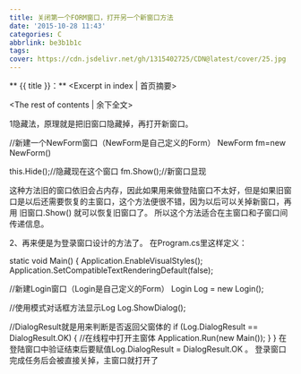 ```yaml
---
title: 关闭第一个FORM窗口，打开另一个新窗口方法
date: '2015-10-28 11:43'
categories: C
abbrlink: be3b1b1c
tags:
cover: https://cdn.jsdelivr.net/gh/1315402725/CDN@latest/cover/25.jpg
---
```

** {{ title }}：** <Excerpt in index | 首页摘要>
<!-- more -->
<The rest of contents | 余下全文>



1隐藏法，原理就是把旧窗口隐藏掉，再打开新窗口。   

//新建一个NewForm窗口（NewForm是自己定义的Form） NewForm fm=new NewForm()   

this.Hide();//隐藏现在这个窗口 fm.Show();//新窗口显现   

这种方法旧的窗口依旧会占内存，因此如果用来做登陆窗口不太好，但是如果旧窗口是以后还需要恢复的主窗口，这个方法便很不错，因为以后可以关掉新窗口，再用 旧窗口.Show() 就可以恢复旧窗口了。 所以这个方法适合在主窗口和子窗口间传递信息。   

2、再来便是为登录窗口设计的方法了。 在Program.cs里这样定义：   

static void Main() { Application.EnableVisualStyles(); Application.SetCompatibleTextRenderingDefault(false);   
 
//新建Login窗口（Login是自己定义的Form） Login Log = new Login();   

//使用模式对话框方法显示Log Log.ShowDialog();   

//DialogResult就是用来判断是否返回父窗体的 if (Log.DialogResult == DialogResult.OK) { //在线程中打开主窗体    Application.Run(new Main()); } } 在登陆窗口中验证结束后要赋值Log.DialogResult = DialogResult.OK 。 登录窗口完成任务后会被直接关掉，主窗口就打开了   